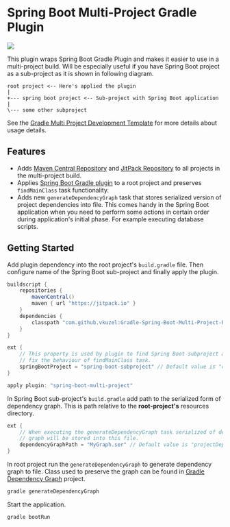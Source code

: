 # Spring Boot Multi-Project Gradle Plugin

[![](https://jitpack.io/v/vkuzel/Gradle-Spring-Boot-Multi-Project-Plugin.svg)](https://jitpack.io/#vkuzel/Gradle-Spring-Boot-Multi-Project-Plugin)

This plugin wraps Spring Boot Gradle Plugin and makes it easier to use in a multi-project build.
Will be especially useful if you have Spring Boot project as a sub-project as it is shown in following diagram.

````
root project <-- Here's applied the plugin
|
+--- spring boot project <-- Sub-project with Spring Boot application
|
\--- some other subproject
````

See the [Gradle Multi Project Development Template](https://github.com/vkuzel/Gradle-Multi-Project-Development-Template) for more details about usage details.

## Features

* Adds [Maven Central Repository](http://search.maven.org) and [JitPack Repository](https://jitpack.io) to all projects in the multi-project build.
* Applies [Spring Boot Gradle plugin](https://docs.spring.io/spring-boot/docs/current/reference/html/build-tool-plugins-gradle-plugin.html) to a root project and preserves `findMainClass` task functionality.
* Adds new `generateDependencyGraph` task that stores serialized version of project dependencies into file.
This comes handy in the Spring Boot application when you need to perform some actions in certain order during application's initial phase.
For example executing database scripts.

## Getting Started

Add plugin dependency into the root project's `build.gradle` file. Then configure name of the Spring Boot sub-project and finally apply the plugin.

````groovy
buildscript {
    repositories {
        mavenCentral()
        maven { url "https://jitpack.io" }
    }
    dependencies {
        classpath "com.github.vkuzel:Gradle-Spring-Boot-Multi-Project-Plugin:1.1.0"
    }
}

ext {
    // This property is used by plugin to find Spring Boot subproject and to
    // fix the behaviour of findMainClass task.
    springBootProject = "spring-boot-subproject" // Default value is "core"
}

apply plugin: "spring-boot-multi-project"
````

In Spring Boot sub-project's `build.gradle` add path to the serialized form of dependency graph.
This is path relative to the **root-project's** resources directory.

````groovy
ext {
    // When executing the generateDependencyGraph task serialized of dependency
    // graph will be stored into this file.
    dependencyGraphPath = "MyGraph.ser" // Default value is "projectDependencyGraph.ser"
}
````

In root project run the `generateDependencyGraph` to generate dependency graph to file.
Class used to preserve the graph can be found in [Gradle Dependency Graph](https://github.com/vkuzel/Gradle-Dependency-Graph) project.

````bash
gradle generateDependencyGraph
````

Start the application.

````bash
gradle bootRun
````
